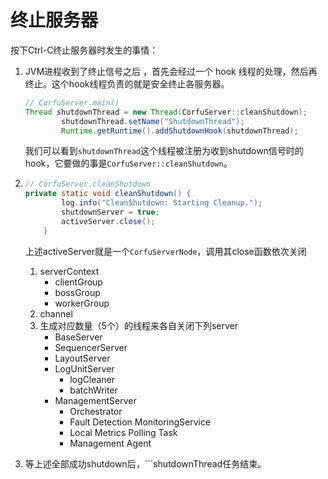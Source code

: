 # 终止服务器

按下Ctrl-C终止服务器时发生的事情：

1. JVM进程收到了终止信号之后 ，首先会经过一个 hook 线程的处理，然后再终止。这个hook线程负责的就是安全终止各服务器。

   ```java
   // CorfuServer.main()
   Thread shutdownThread = new Thread(CorfuServer::cleanShutdown);
           shutdownThread.setName("ShutdownThread");
           Runtime.getRuntime().addShutdownHook(shutdownThread);
   ```

   我们可以看到```shutdownThread```这个线程被注册为收到shutdown信号时的hook，它要做的事是```CorfuServer::cleanShutdown```。

2. ```java
   // CorfuServer.cleanShutdown
   private static void cleanShutdown() {
           log.info("CleanShutdown: Starting Cleanup.");
           shutdownServer = true;
           activeServer.close();
       }
   ```

   上述activeServer就是一个```CorfuServerNode```，调用其close函数依次关闭

   1. serverContext
      - clientGroup
      - bossGroup
      - workerGroup
   2. channel
   3. 生成对应数量（5个）的线程来各自关闭下列server
      - BaseServer
      - SequencerServer
      - LayoutServer
      - LogUnitServer
        - logCleaner
        - batchWriter
      - ManagementServer
        - Orchestrator
        - Fault Detection MonitoringService
        - Local Metrics Polling Task
        - Management Agent

3. 等上述全部成功shutdown后，```shutdownThread任务结束。